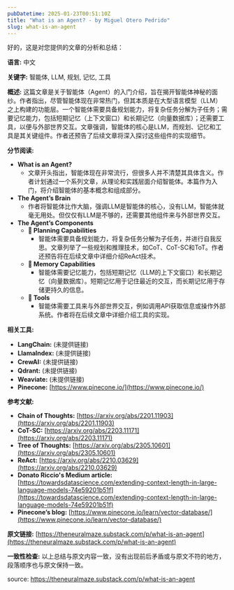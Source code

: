 ```yaml
---
pubDatetime: 2025-01-23T00:51:10Z
title: "What is an Agent? - by Miguel Otero Pedrido"
slug: what-is-an-agent
---
```


好的，这是对您提供的文章的分析和总结：

**语言:** 中文

**关键字:** 智能体, LLM, 规划, 记忆, 工具

**概述:**
这篇文章是关于智能体（Agent）的入门介绍，旨在揭开智能体神秘的面纱。作者指出，尽管智能体现在非常热门，但其本质是在大型语言模型（LLM）之上构建的功能层。一个智能体需要具备规划能力，将复杂任务分解为子任务；需要记忆能力，包括短期记忆（上下文窗口）和长期记忆（向量数据库）；还需要工具，以便与外部世界交互。文章强调，智能体的核心是LLM，而规划、记忆和工具是其关键组件。作者还预告了后续文章将深入探讨这些组件的实现细节。

**分节阅读:**

- **What is an Agent?**
  - 文章开头指出，智能体现在非常流行，但很多人并不清楚其具体含义。作者计划通过一个系列文章，从理论和实践层面介绍智能体。本篇作为入门，将介绍智能体的基本概念和组成部分。
- **The Agent’s Brain**
  - 作者将智能体比作大脑，强调LLM是智能体的核心，没有LLM，智能体就毫无用处。但仅仅有LLM是不够的，还需要其他组件来与外部世界交互。
- **The Agent’s Components**
  - **💠 Planning Capabilities**
    - 智能体需要具备规划能力，将复杂任务分解为子任务，并进行自我反思。文章列举了一些规划和推理技术，如CoT、CoT-SC和ToT。作者还预告将在后续文章中详细介绍ReAct技术。
  - **💠 Memory Capabilities**
    - 智能体需要记忆能力，包括短期记忆（LLM的上下文窗口）和长期记忆（向量数据库）。短期记忆用于记住最近的交互，而长期记忆用于存储更持久的信息。
  - **💠 Tools**
    - 智能体需要工具来与外部世界交互，例如调用API获取信息或操作外部系统。作者将在后续文章中详细介绍工具的实现。

**相关工具:**

- **LangChain:** (未提供链接)
- **LlamaIndex:** (未提供链接)
- **CrewAI:** (未提供链接)
- **Qdrant:** (未提供链接)
- **Weaviate:** (未提供链接)
- **Pinecone:** [https://www.pinecone.io/](https://www.pinecone.io/)

**参考文献:**

- **Chain of Thoughts:** [https://arxiv.org/abs/2201.11903](https://arxiv.org/abs/2201.11903)
- **CoT-SC:** [https://arxiv.org/abs/2203.11171](https://arxiv.org/abs/2203.11171)
- **Tree of Thoughts:** [https://arxiv.org/abs/2305.10601](https://arxiv.org/abs/2305.10601)
- **ReAct:** [https://arxiv.org/abs/2210.03629](https://arxiv.org/abs/2210.03629)
- **Donato Riccio's Medium article:** [https://towardsdatascience.com/extending-context-length-in-large-language-models-74e59201b51f](https://towardsdatascience.com/extending-context-length-in-large-language-models-74e59201b51f)
- **Pinecone’s blog:** [https://www.pinecone.io/learn/vector-database/](https://www.pinecone.io/learn/vector-database/)

**原文链接:** [https://theneuralmaze.substack.com/p/what-is-an-agent](https://theneuralmaze.substack.com/p/what-is-an-agent)

**一致性检查:**
以上总结与原文内容一致，没有出现前后矛盾或与原文不符的地方，段落顺序也与原文保持一致。

source: https://theneuralmaze.substack.com/p/what-is-an-agent
